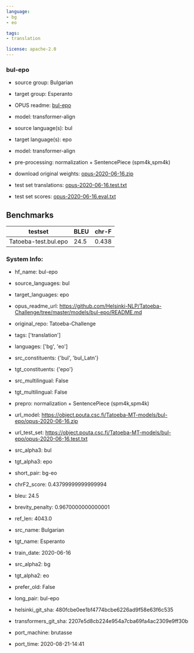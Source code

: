 ```yaml
---
language: 
- bg
- eo

tags:
- translation

license: apache-2.0
---
```


### bul-epo

* source group: Bulgarian 
* target group: Esperanto 
*  OPUS readme: [bul-epo](https://github.com/Helsinki-NLP/Tatoeba-Challenge/tree/master/models/bul-epo/README.md)

*  model: transformer-align
* source language(s): bul
* target language(s): epo
* model: transformer-align
* pre-processing: normalization + SentencePiece (spm4k,spm4k)
* download original weights: [opus-2020-06-16.zip](https://object.pouta.csc.fi/Tatoeba-MT-models/bul-epo/opus-2020-06-16.zip)
* test set translations: [opus-2020-06-16.test.txt](https://object.pouta.csc.fi/Tatoeba-MT-models/bul-epo/opus-2020-06-16.test.txt)
* test set scores: [opus-2020-06-16.eval.txt](https://object.pouta.csc.fi/Tatoeba-MT-models/bul-epo/opus-2020-06-16.eval.txt)

## Benchmarks

| testset               | BLEU  | chr-F |
|-----------------------|-------|-------|
| Tatoeba-test.bul.epo 	| 24.5 	| 0.438 |


### System Info: 
- hf_name: bul-epo

- source_languages: bul

- target_languages: epo

- opus_readme_url: https://github.com/Helsinki-NLP/Tatoeba-Challenge/tree/master/models/bul-epo/README.md

- original_repo: Tatoeba-Challenge

- tags: ['translation']

- languages: ['bg', 'eo']

- src_constituents: {'bul', 'bul_Latn'}

- tgt_constituents: {'epo'}

- src_multilingual: False

- tgt_multilingual: False

- prepro:  normalization + SentencePiece (spm4k,spm4k)

- url_model: https://object.pouta.csc.fi/Tatoeba-MT-models/bul-epo/opus-2020-06-16.zip

- url_test_set: https://object.pouta.csc.fi/Tatoeba-MT-models/bul-epo/opus-2020-06-16.test.txt

- src_alpha3: bul

- tgt_alpha3: epo

- short_pair: bg-eo

- chrF2_score: 0.43799999999999994

- bleu: 24.5

- brevity_penalty: 0.9670000000000001

- ref_len: 4043.0

- src_name: Bulgarian

- tgt_name: Esperanto

- train_date: 2020-06-16

- src_alpha2: bg

- tgt_alpha2: eo

- prefer_old: False

- long_pair: bul-epo

- helsinki_git_sha: 480fcbe0ee1bf4774bcbe6226ad9f58e63f6c535

- transformers_git_sha: 2207e5d8cb224e954a7cba69fa4ac2309e9ff30b

- port_machine: brutasse

- port_time: 2020-08-21-14:41